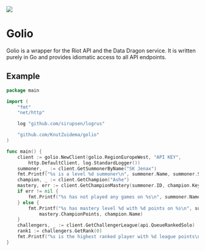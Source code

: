 <a href="https://godoc.org/github.com/KnutZuidema/golio"><img src="https://godoc.org/github.com/KnutZuidema/golio?status.svg"></a>
# Golio

Golio is a wrapper for the Riot API and the Data Dragon service.
It is written purely in Go and provides idiomatic access to all
API endpoints.

## Example

```go
package main

import (
	"fmt"
	"net/http"

	log "github.com/sirupsen/logrus"

	"github.com/KnutZuidema/golio"
)

func main() {
	client := golio.NewClient(golio.RegionEuropeWest, "API KEY",
		http.DefaultClient, log.StandardLogger())
	summoner, _ := client.GetSummonerByName("SK Jenax")
	fmt.Printf("%s is a level %d summoner\n", summoner.Name, summoner.SummonerLevel)
	champion, _ := client.GetChampion("Ashe")
	mastery, err := client.GetChampionMastery(summoner.ID, champion.Key)
	if err != nil {
		fmt.Printf("%s has not played any games on %s\n", summoner.Name, champion.Name)
	} else {
		fmt.Printf("%s has mastery level %d with %d points on %s\n", summoner.Name, mastery.ChampionLevel,
			mastery.ChampionPoints, champion.Name)
	}
	challengers, _ := client.GetChallengerLeague(api.QueueRankedSolo)
	rank1 := challengers.GetRank(0)
	fmt.Printf("%s is the highest ranked player with %d league points\n", rank1.SummonerName, rank1.LeaguePoints)
}
```

